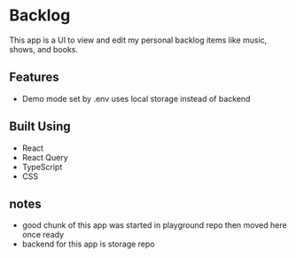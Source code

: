 # Backlog

This app is a UI to view and edit my personal backlog items like music, shows, and books.

## Features
- Demo mode set by .env uses local storage instead of backend

## Built Using
- React
- React Query
- TypeScript
- CSS

## notes
- good chunk of this app was started in playground repo then moved here once ready
- backend for this app is storage repo
